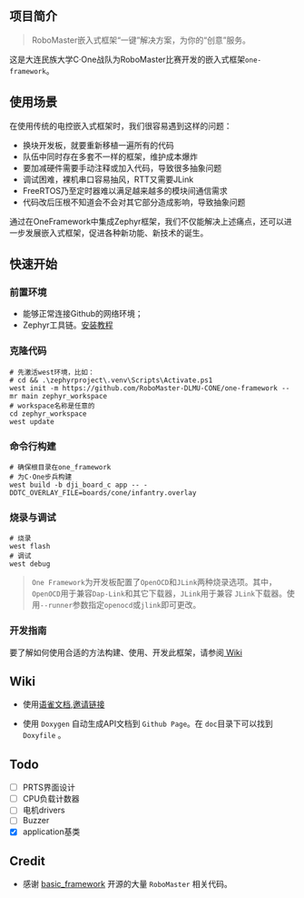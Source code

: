 ## 项目简介

> RoboMaster嵌入式框架“一键”解决方案，为你的“创意”服务。

这是大连民族大学C·One战队为RoboMaster比赛开发的嵌入式框架`one-framework`。

## 使用场景

在使用传统的电控嵌入式框架时，我们很容易遇到这样的问题：

- 换块开发板，就要重新移植一遍所有的代码
- 队伍中同时存在多套不一样的框架，维护成本爆炸
- 要加减硬件需要手动注释或加入代码，导致很多抽象问题
- 调试困难，裸机串口容易抽风，RTT又需要JLink
- FreeRTOS乃至定时器难以满足越来越多的模块间通信需求
- 代码改后压根不知道会不会对其它部分造成影响，导致抽象问题

通过在OneFramework中集成Zephyr框架，我们不仅能解决上述痛点，还可以进一步发展嵌入式框架，促进各种新功能、新技术的诞生。

## 快速开始

### 前置环境

- 能够正常连接Github的网络环境；
- Zephyr工具链。[安装教程](https://docs.zephyrproject.org/latest/develop/getting_started/index.html)

### 克隆代码

```shell
# 先激活west环境，比如：
# cd && .\zephyrproject\.venv\Scripts\Activate.ps1
west init -m https://github.com/RoboMaster-DLMU-CONE/one-framework --mr main zephyr_workspace
# workspace名称是任意的
cd zephyr_workspace
west update
```

### 命令行构建

```shell
# 确保根目录在one_framework
# 为C·One步兵构建
west build -b dji_board_c app -- -DDTC_OVERLAY_FILE=boards/cone/infantry.overlay
```

### 烧录与调试

```shell
# 烧录
west flash
# 调试
west debug
```

> `One Framework`为开发板配置了`OpenOCD`和`JLink`两种烧录选项。其中，`OpenOCD`用于兼容`Dap-Link`和其它下载器，`JLink`用于兼容
`JLink`下载器。使用`--runner`参数指定`openocd`或`jlink`即可更改。

### 开发指南

要了解如何使用合适的方法构建、使用、开发此框架，请参阅[
Wiki](https://robomaster-dlmu-cone.github.io/one-framework/texts/dev/dev.html)

## Wiki

- 使用[语雀文档](https://conestudio.yuque.com/rpzak7/ppc4aw),[邀请链接](https://conestudio.yuque.com/g/rpzak7/ppc4aw/collaborator/join?token=aGQsmQPPbSugVjmb&source=book_collaborator)

- 使用 `Doxygen` 自动生成API文档到 `Github Page`。在 `doc`目录下可以找到 `Doxyfile` 。

## Todo

- [ ] PRTS界面设计
- [ ] CPU负载计数器
- [ ] 电机drivers
- [ ] Buzzer
- [x] application基类

## Credit

- 感谢 [basic_framework](https://github.com/HNUYueLuRM/basic_framework) 开源的大量 `RoboMaster` 相关代码。